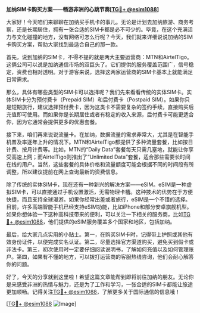 **加纳SIM卡购买方案——畅游非洲的心跳节奏[[TG💪+ @esim1088](https://t.me/s/esim1088)]**

大家好！今天咱们来聊聊在加纳买手机卡的事儿。无论是计划去加纳旅游、商务考察，还是长期居住，拥有一张合适的SIM卡都是必不可少的。毕竟，在这个充满活力与文化碰撞的地方，没有网络可怎么行呢？今天，我们就来详细说说加纳的SIM卡购买方案，帮助大家找到最适合自己的那一款。

首先，说到加纳的SIM卡，不得不提的就是两大主要运营商：MTN和AirtelTigo。这俩公司可以说是加纳通信市场的双巨头了。它们提供的服务覆盖范围广，信号稳定，资费也相对透明。对于游客来说，选择这两家运营商的SIM卡基本上就能满足日常需求。

那么，具体有哪些类型的SIM卡可以选择呢？我们先来看看传统的实体SIM卡。实体SIM卡分为预付费卡（Prepaid SIM）和后付费卡（Postpaid SIM）。如果你只是短期旅行，建议选择预付费卡，因为这类卡不需要复杂的签约手续，直接购买后充值即可使用。而如果你是长期居住或者有稳定的收入来源，后付费卡可能更适合你，因为它通常会提供更多的优惠套餐。

接下来，咱们再来说说流量卡。在加纳，数据流量的需求非常大，尤其是在智能手机普及率逐年上升的情况下。MTN和AirtelTigo都提供了多种流量套餐，比如按日计费、按月计费等。比如，MTN的“Daily Data”套餐每天只需几塞地，就能让你享受高速上网；而AirtelTigo则推出了“Unlimited Data”套餐，适合那些需要长时间在线的用户。当然，这些套餐的具体价格和流量额度可能会根据不同的时间段有所调整，所以建议提前在网上查询最新的资费信息。

除了传统的实体SIM卡，现在还有一种新兴的解决方案——eSIM。eSIM是一种虚拟SIM卡，可以直接通过手机设置激活，无需物理卡槽。这种技术的优势在于方便快捷，而且支持全球漫游。如果你经常出差或者旅行，eSIM是一个不错的选择。目前，许多高端智能手机已经支持eSIM功能，比如iPhone和部分安卓旗舰机型。如果你想体验一下这种高科技带来的便利，可以关注一下相关的服务商，比如[TG💪+ @esim1088](https://t.me/s/esim1088)，他们提供的eSIM服务覆盖多个国家和地区，包括加纳。

最后，给大家几点实用的小贴士。第一，在购买SIM卡时，记得带上护照或其他有效身份证件，以便完成实名认证。第二，尽量选择官方渠道购买，避免买到假卡或非法卡。第三，初次使用时一定要仔细阅读说明书，了解如何充值以及如何管理账户。第四，如果有不懂的地方，可以拨打运营商的客服热线咨询，他们会耐心解答你的问题。

好了，今天的分享就到这里啦！希望这篇文章能帮到即将前往加纳的朋友。无论你是来感受非洲的热情与魅力，还是为了工作和学习，一张合适的SIM卡都能让旅途更加顺畅。记得关注[TG💪+ @esim1088](https://t.me/s/esim1088)，了解更多关于国际通信的信息哦！

[[TG💪+ @esim1088](https://t.me/s/esim1088) ![Image](https://i.postimg.cc/4NQfJmqS/Snipaste-2025-05-13-00-14-12.png)]